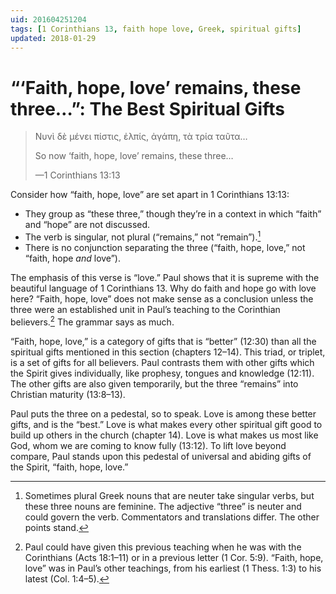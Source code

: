 ```yaml
---
uid: 201604251204
tags: [1 Corinthians 13, faith hope love, Greek, spiritual gifts]
updated: 2018-01-29
---
```


# “‘Faith, hope, love’ remains, these three…”: The Best Spiritual Gifts

> <span lang="el">Νυνὶ δὲ μένει πίστις, ἐλπίς, ἀγάπη, τὰ τρία ταῦτα</span>…
> 
> So now ‘faith, hope, love’ remains, these three…
> 
> —1 Corinthians 13:13

Consider how “faith, hope, love” are set apart in 1 Corinthians 13:13:

- They group as “these three,” though they’re in a context in which “faith” and “hope” are not discussed.
- The verb is singular, not plural (“remains,” not “remain”).[^1]
- There is no conjunction separating the three (“faith, hope, love,” not “faith, hope *and* love”).

The emphasis of this verse is “love.” Paul shows that it is supreme with the beautiful language of 1 Corinthians 13. Why do faith and hope go with love here? “Faith, hope, love” does not make sense as a conclusion unless the three were an established unit in Paul’s teaching to the Corinthian believers.[^2] The grammar says as much.

“Faith, hope, love,” is a category of gifts that is “better” (12:30) than all the spiritual gifts mentioned in this section (chapters 12–14). This triad, or triplet, is a set of gifts for all believers. Paul contrasts them with other gifts which the Spirit gives individually, like prophesy, tongues and knowledge (12:11). The other gifts are also given temporarily, but the three “remains” into Christian maturity (13:8–13).

Paul puts the three on a pedestal, so to speak. Love is among these better gifts, and is the “best.” Love is what makes every other spiritual gift good to build up others in the church (chapter 14). Love is what makes us most like God, whom we are coming to know fully (13:12). To lift love beyond compare, Paul stands upon this pedestal of universal and abiding gifts of the Spirit, “faith, hope, love.”

[^1]: Sometimes plural Greek nouns that are neuter take singular verbs, but these three nouns are feminine. The adjective “three” is neuter and could govern the verb. Commentators and translations differ. The other points stand.

[^2]: Paul could have given this previous teaching when he was with the Corinthians (Acts 18:1–11) or in a previous letter (1 Cor. 5:9). “Faith, hope, love” was in Paul’s other teachings, from his earliest (1 Thess. 1:3) to his latest (Col. 1:4–5).
